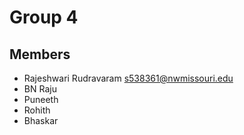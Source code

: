 # Group 4


## Members

- Rajeshwari Rudravaram <s538361@nwmissouri.edu>
- BN Raju
- Puneeth
- Rohith
- Bhaskar
